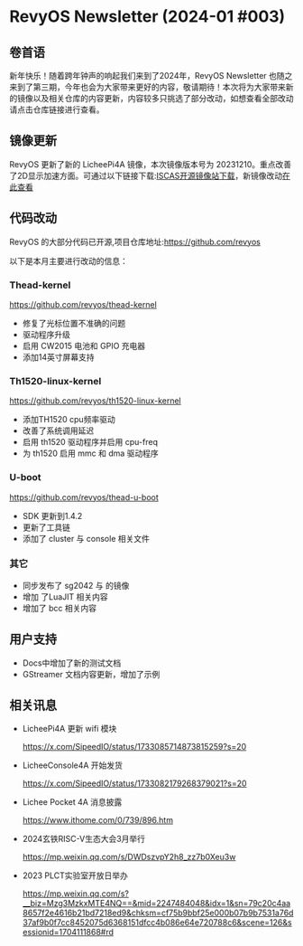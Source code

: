# RevyOS Newsletter (2024-01 #003)

## 卷首语

新年快乐！随着跨年钟声的响起我们来到了2024年，RevyOS Newsletter 也随之来到了第三期，今年也会为大家带来更好的内容，敬请期待！本次将为大家带来新的镜像以及相关仓库的内容更新，内容较多只挑选了部分改动，如想查看全部改动请点击仓库链接进行查看。

## 镜像更新

RevyOS 更新了新的 LicheePi4A 镜像，本次镜像版本号为 20231210。重点改善了2D显示加速方面。可通过以下链接下载:[ISCAS开源镜像站下载](https://mirror.iscas.ac.cn/revyos/extra/images/lpi4a/20231210/)，新镜像改动[在此查看](https://revyos.github.io/docs/changelog/lpi4a/20231210/)

## 代码改动

RevyOS 的大部分代码已开源,项目仓库地址:https://github.com/revyos

以下是本月主要进行改动的信息：

### Thead-kernel

https://github.com/revyos/thead-kernel

- 修复了光标位置不准确的问题
- 驱动程序升级
- 启用 CW2015 电池和 GPIO 充电器
- 添加14英寸屏幕支持

### Th1520-linux-kernel

https://github.com/revyos/th1520-linux-kernel

- 添加TH1520 cpu频率驱动
- 改善了系统调用延迟
- 启用 th1520 驱动程序并启用 cpu-freq
- 为 th1520 启用 mmc 和 dma 驱动程序

### U-boot

https://github.com/revyos/thead-u-boot

- SDK 更新到1.4.2
- 更新了工具链
- 添加了 cluster 与 console 相关文件

### 其它

- 同步发布了 sg2042 与  的镜像
- 增加 了LuaJIT 相关内容
- 增加了 bcc 相关内容

## 用户支持

- Docs中增加了新的测试文档
- GStreamer 文档内容更新，增加了示例

## 相关讯息

- LicheePi4A 更新 wifi 模块
  
  https://x.com/SipeedIO/status/1733085714873815259?s=20

- LicheeConsole4A 开始发货
  
  https://x.com/SipeedIO/status/1733082179268379021?s=20

- Lichee Pocket 4A 消息披露
  
  https://www.ithome.com/0/739/896.htm

- 2024玄铁RISC-V生态大会3月举行
  
  https://mp.weixin.qq.com/s/DWDszvpY2h8_zz7b0Xeu3w

- 2023 PLCT实验室开放日举办
  
  https://mp.weixin.qq.com/s?__biz=Mzg3MzkxMTE4NQ==&mid=2247484048&idx=1&sn=79c20c4aa8657f2e4616b21bd7218ed9&chksm=cf75b9bbf25e000b07b9b7531a76d37af9b0f7cc8452075d6368151dfcc4b086e64e720788c6&scene=126&sessionid=1704111868#rd